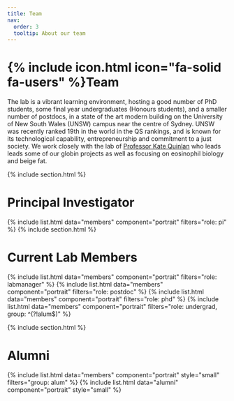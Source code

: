 ```yaml
---
title: Team
nav:
  order: 3
  tooltip: About our team
---
```


# {% include icon.html icon="fa-solid fa-users" %}Team

The lab is a vibrant learning environment, hosting a good number of PhD students, some final year undergraduates (Honours students), and a smaller number of postdocs, in a state of the art modern building on the University of New South Wales (UNSW) campus near the centre of Sydney. UNSW was recently ranked 19th in the world in the QS rankings, and is known for its technological capability, entrepreneurship and commitment to a just society. We work closely with the lab of [Professor Kate Quinlan](https://www.unsw.edu.au/staff/kate-quinlan) who leads leads some of our globin projects as well as focusing on eosinophil biology and beige fat.

{% include section.html %}
# Principal Investigator
{% include list.html data="members" component="portrait" filters="role: pi" %}
{% include section.html %}
# Current Lab Members
{% include list.html data="members" component="portrait" filters="role: labmanager" %}
{% include list.html data="members" component="portrait" filters="role: postdoc" %}
{% include list.html data="members" component="portrait" filters="role: phd" %}
{% include list.html data="members" component="portrait" filters="role: undergrad, group: ^(?!alum$)" %}


{% include section.html %}
# Alumni
{% include list.html data="members" component="portrait" style="small" filters="group: alum" %}
{% include list.html data="alumni" component="portrait" style="small" %}

